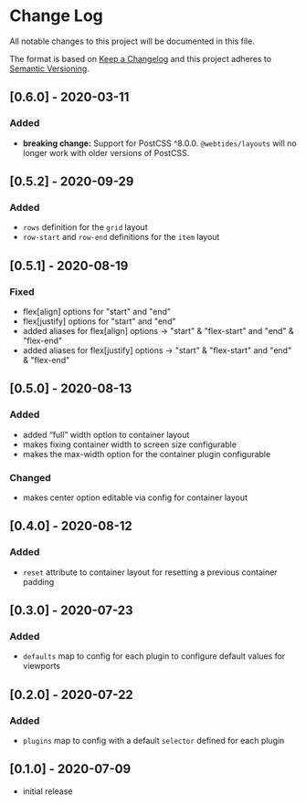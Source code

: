 # Change Log

All notable changes to this project will be documented in this file.

The format is based on [Keep a Changelog](http://keepachangelog.com/) and this project adheres to [Semantic Versioning](http://semver.org/).

<!--
   PRs should document their user-visible changes (if any) in the
   Unreleased section, uncommenting the header as necessary.
-->

<!-- ## Unreleased -->
<!-- ### Added -->
<!-- ### Changed -->
<!-- ### Removed -->
<!-- ### Fixed -->

## [0.6.0] - 2020-03-11

### Added

-   **breaking change:** Support for PostCSS ^8.0.0. `@webtides/layouts` will no longer work with older versions of PostCSS.

## [0.5.2] - 2020-09-29

### Added

-   `rows` definition for the `grid` layout
-   `row-start` and `row-end` definitions for the `item` layout

## [0.5.1] - 2020-08-19

### Fixed

-   flex[align] options for "start" and "end"
-   flex[justify] options for "start" and "end"
-   added aliases for flex[align] options -> "start" & "flex-start" and "end" & "flex-end"
-   added aliases for flex[justify] options -> "start" & "flex-start" and "end" & "flex-end"

## [0.5.0] - 2020-08-13

### Added

-   added “full” width option to container layout
-   makes fixing container width to screen size configurable
-   makes the max-width option for the container plugin configurable

### Changed

-   makes center option editable via config for container layout

## [0.4.0] - 2020-08-12

### Added

-   `reset` attribute to container layout for resetting a previous container padding

## [0.3.0] - 2020-07-23

### Added

-   `defaults` map to config for each plugin to configure default values for viewports

## [0.2.0] - 2020-07-22

### Added

-   `plugins` map to config with a default `selector` defined for each plugin

## [0.1.0] - 2020-07-09

-   initial release
